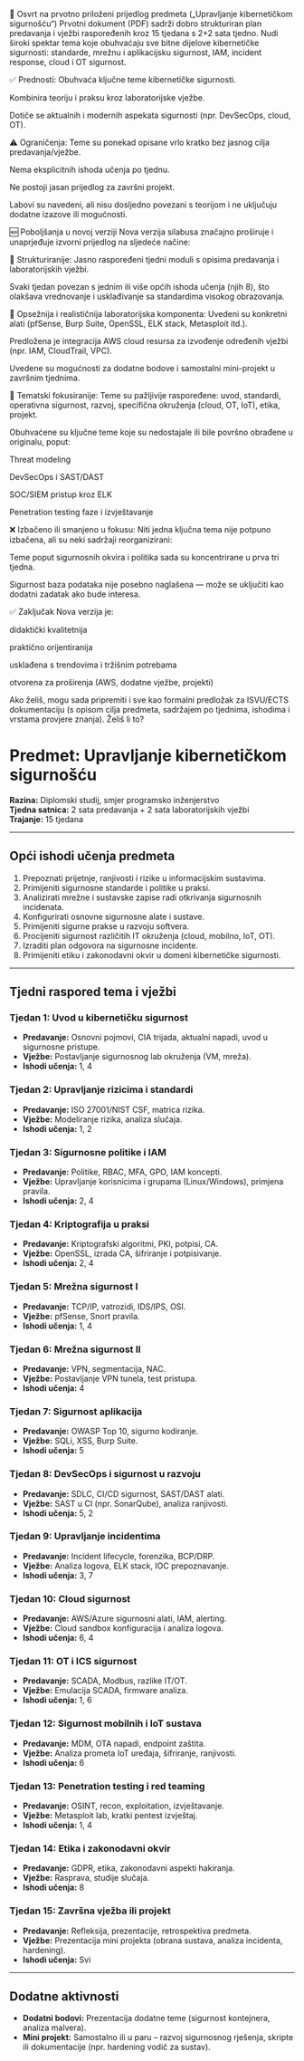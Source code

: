 📄 Osvrt na prvotno priloženi prijedlog predmeta („Upravljanje kibernetičkom sigurnošću“)
Prvotni dokument (PDF) sadrži dobro strukturiran plan predavanja i vježbi raspoređenih kroz 15 tjedana s 2+2 sata tjedno. Nudi široki spektar tema koje obuhvaćaju sve bitne dijelove kibernetičke sigurnosti: standarde, mrežnu i aplikacijsku sigurnost, IAM, incident response, cloud i OT sigurnost.

✅ Prednosti:
Obuhvaća ključne teme kibernetičke sigurnosti.

Kombinira teoriju i praksu kroz laboratorijske vježbe.

Dotiče se aktualnih i modernih aspekata sigurnosti (npr. DevSecOps, cloud, OT).

⚠️ Ograničenja:
Teme su ponekad opisane vrlo kratko bez jasnog cilja predavanja/vježbe.

Nema eksplicitnih ishoda učenja po tjednu.

Ne postoji jasan prijedlog za završni projekt.

Labovi su navedeni, ali nisu dosljedno povezani s teorijom i ne uključuju dodatne izazove ili mogućnosti.

🆕 Poboljšanja u novoj verziji
Nova verzija silabusa značajno proširuje i unaprjeđuje izvorni prijedlog na sljedeće načine:

🔹 Strukturiranije:
Jasno raspoređeni tjedni moduli s opisima predavanja i laboratorijskih vježbi.

Svaki tjedan povezan s jednim ili više općih ishoda učenja (njih 8), što olakšava vrednovanje i usklađivanje sa standardima visokog obrazovanja.

🔹 Opsežnija i realističnija laboratorijska komponenta:
Uvedeni su konkretni alati (pfSense, Burp Suite, OpenSSL, ELK stack, Metasploit itd.).

Predložena je integracija AWS cloud resursa za izvođenje određenih vježbi (npr. IAM, CloudTrail, VPC).

Uvedene su mogućnosti za dodatne bodove i samostalni mini-projekt u završnim tjednima.

🔹 Tematski fokusiranije:
Teme su pažljivije raspoređene: uvod, standardi, operativna sigurnost, razvoj, specifična okruženja (cloud, OT, IoT), etika, projekt.

Obuhvaćene su ključne teme koje su nedostajale ili bile površno obrađene u originalu, poput:

Threat modeling

DevSecOps i SAST/DAST

SOC/SIEM pristup kroz ELK

Penetration testing faze i izvještavanje

❌ Izbačeno ili smanjeno u fokusu:
Niti jedna ključna tema nije potpuno izbačena, ali su neki sadržaji reorganizirani:

Teme poput sigurnosnih okvira i politika sada su koncentrirane u prva tri tjedna.

Sigurnost baza podataka nije posebno naglašena — može se uključiti kao dodatni zadatak ako bude interesa.

✅ Zaključak
Nova verzija je:

didaktički kvalitetnija

praktično orijentiranija

usklađena s trendovima i tržišnim potrebama

otvorena za proširenja (AWS, dodatne vježbe, projekti)

Ako želiš, mogu sada pripremiti i sve kao formalni predložak za ISVU/ECTS dokumentaciju (s opisom cilja predmeta, sadržajem po tjednima, ishodima i vrstama provjere znanja). Želiš li to?



# Predmet: Upravljanje kibernetičkom sigurnošću

**Razina:** Diplomski studij, smjer programsko inženjerstvo  
**Tjedna satnica:** 2 sata predavanja + 2 sata laboratorijskih vježbi  
**Trajanje:** 15 tjedana

---

## Opći ishodi učenja predmeta

1. Prepoznati prijetnje, ranjivosti i rizike u informacijskim sustavima.
2. Primijeniti sigurnosne standarde i politike u praksi.
3. Analizirati mrežne i sustavske zapise radi otkrivanja sigurnosnih incidenata.
4. Konfigurirati osnovne sigurnosne alate i sustave.
5. Primijeniti sigurne prakse u razvoju softvera.
6. Procijeniti sigurnost različitih IT okruženja (cloud, mobilno, IoT, OT).
7. Izraditi plan odgovora na sigurnosne incidente.
8. Primijeniti etiku i zakonodavni okvir u domeni kibernetičke sigurnosti.

---

## Tjedni raspored tema i vježbi

### Tjedan 1: Uvod u kibernetičku sigurnost
- **Predavanje:** Osnovni pojmovi, CIA trijada, aktualni napadi, uvod u sigurnosne pristupe.
- **Vježbe:** Postavljanje sigurnosnog lab okruženja (VM, mreža).
- **Ishodi učenja:** 1, 4

### Tjedan 2: Upravljanje rizicima i standardi
- **Predavanje:** ISO 27001/NIST CSF, matrica rizika.
- **Vježbe:** Modeliranje rizika, analiza slučaja.
- **Ishodi učenja:** 1, 2

### Tjedan 3: Sigurnosne politike i IAM
- **Predavanje:** Politike, RBAC, MFA, GPO, IAM koncepti.
- **Vježbe:** Upravljanje korisnicima i grupama (Linux/Windows), primjena pravila.
- **Ishodi učenja:** 2, 4

### Tjedan 4: Kriptografija u praksi
- **Predavanje:** Kriptografski algoritmi, PKI, potpisi, CA.
- **Vježbe:** OpenSSL, izrada CA, šifriranje i potpisivanje.
- **Ishodi učenja:** 2, 4

### Tjedan 5: Mrežna sigurnost I
- **Predavanje:** TCP/IP, vatrozidi, IDS/IPS, OSI.
- **Vježbe:** pfSense, Snort pravila.
- **Ishodi učenja:** 1, 4

### Tjedan 6: Mrežna sigurnost II
- **Predavanje:** VPN, segmentacija, NAC.
- **Vježbe:** Postavljanje VPN tunela, test pristupa.
- **Ishodi učenja:** 4

### Tjedan 7: Sigurnost aplikacija
- **Predavanje:** OWASP Top 10, sigurno kodiranje.
- **Vježbe:** SQLi, XSS, Burp Suite.
- **Ishodi učenja:** 5

### Tjedan 8: DevSecOps i sigurnost u razvoju
- **Predavanje:** SDLC, CI/CD sigurnost, SAST/DAST alati.
- **Vježbe:** SAST u CI (npr. SonarQube), analiza ranjivosti.
- **Ishodi učenja:** 5, 2

### Tjedan 9: Upravljanje incidentima
- **Predavanje:** Incident lifecycle, forenzika, BCP/DRP.
- **Vježbe:** Analiza logova, ELK stack, IOC prepoznavanje.
- **Ishodi učenja:** 3, 7

### Tjedan 10: Cloud sigurnost
- **Predavanje:** AWS/Azure sigurnosni alati, IAM, alerting.
- **Vježbe:** Cloud sandbox konfiguracija i analiza logova.
- **Ishodi učenja:** 6, 4

### Tjedan 11: OT i ICS sigurnost
- **Predavanje:** SCADA, Modbus, razlike IT/OT.
- **Vježbe:** Emulacija SCADA, firmware analiza.
- **Ishodi učenja:** 1, 6

### Tjedan 12: Sigurnost mobilnih i IoT sustava
- **Predavanje:** MDM, OTA napadi, endpoint zaštita.
- **Vježbe:** Analiza prometa IoT uređaja, šifriranje, ranjivosti.
- **Ishodi učenja:** 6

### Tjedan 13: Penetration testing i red teaming
- **Predavanje:** OSINT, recon, exploitation, izvještavanje.
- **Vježbe:** Metasploit lab, kratki pentest izvještaj.
- **Ishodi učenja:** 1, 4

### Tjedan 14: Etika i zakonodavni okvir
- **Predavanje:** GDPR, etika, zakonodavni aspekti hakiranja.
- **Vježbe:** Rasprava, studije slučaja.
- **Ishodi učenja:** 8

### Tjedan 15: Završna vježba ili projekt
- **Predavanje:** Refleksija, prezentacije, retrospektiva predmeta.
- **Vježbe:** Prezentacija mini projekta (obrana sustava, analiza incidenta, hardening).
- **Ishodi učenja:** Svi

---

## Dodatne aktivnosti

- **Dodatni bodovi:** Prezentacija dodatne teme (sigurnost kontejnera, analiza malvera).
- **Mini projekt:** Samostalno ili u paru – razvoj sigurnosnog rješenja, skripte ili dokumentacije (npr. hardening vodič za sustav).
